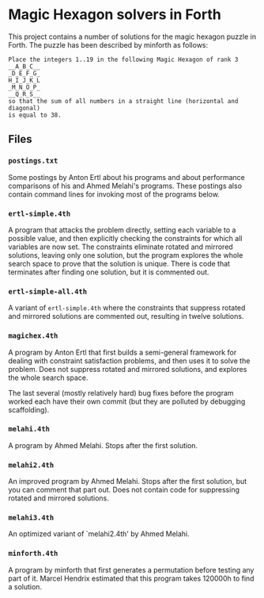 # Magic Hexagon solvers in Forth

This project contains a number of solutions for the magic hexagon
puzzle in Forth.  The puzzle has been described by minforth as
follows:

```
Place the integers 1..19 in the following Magic Hexagon of rank 3 
__A_B_C__
_D_E_F_G_
H_I_J_K_L
_M_N_O_P_
__Q_R_S__
so that the sum of all numbers in a straight line (horizontal and diagonal)
is equal to 38.
```

## Files

### `postings.txt`

Some postings by Anton Ertl about his programs and about performance
comparisons of his and Ahmed Melahi's programs.  These postings also
contain command lines for invoking most of the programs below.

### `ertl-simple.4th`

A program that attacks the problem directly, setting each variable to
a possible value, and then explicitly checking the constraints for
which all variables are now set.  The constraints eliminate rotated
and mirrored solutions, leaving only one solution, but the program
explores the whole search space to prove that the solution is unique.
There is code that terminates after finding one solution, but it is
commented out.

### `ertl-simple-all.4th`

A variant of `ertl-simple.4th` where the constraints that suppress
rotated and mirrored solutions are commented out, resulting in twelve
solutions.

### `magichex.4th`

A program by Anton Ertl that first builds a semi-general framework for
dealing with constraint satisfaction problems, and then uses it to
solve the problem.  Does not suppress rotated and mirrored solutions,
and explores the whole search space.

The last several (mostly relatively hard) bug fixes before the program
worked each have their own commit (but they are polluted by debugging
scaffolding).

### `melahi.4th`

A program by Ahmed Melahi.  Stops after the first solution.

### `melahi2.4th`

An improved program by Ahmed Melahi.  Stops after the first solution,
but you can comment that part out.  Does not contain code for
suppressing rotated and mirrored solutions.

### `melahi3.4th`

An optimized variant of `melahi2.4th' by Ahmed Melahi.

### `minforth.4th`

A program by minforth that first generates a permutation before
testing any part of it.  Marcel Hendrix estimated that this program
takes 120000h to find a solution.
